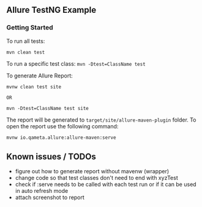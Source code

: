 
## Allure TestNG Example

### Getting Started

To run all tests:

```mvn clean test``` 

To run a specific test class: 
```mvn -Dtest=ClassName test```


To generate Allure Report:

```
mvnw clean test site

OR

mvn -Dtest=ClassName test site
```



The report will be generated to `target/site/allure-maven-plugin` folder. To open the report use the following command:

```bash
mvnw io.qameta.allure:allure-maven:serve
```

## Known issues / TODOs
- figure out how to generate report without mavenw (wrapper) 
- change code so that test classes don't need to end with xyzTest
- check if :serve needs to be called with each test run or if it can be used in auto refresh mode 
- attach screenshot to report 

